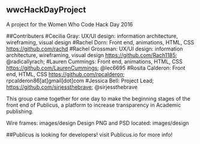 ## wwcHackDayProject
A project for the Women Who Code Hack Day 2016


##Contributers
#Cecilia Gray: UX/UI design: information architecture, wireframing, visual design
#Rachel Dorn: Front end, animations, HTML, CSS https://github.com/rachd
#Rachel Grossman: UX/UI design: information architecture, wireframing, visual design https://github.com/Rach1185; @radicallyrach;
#Lauren Cummings: Front end, animations, HTML, CSS https://github.com/LaurenCummings; @lec6695
#Rosita Calderon: Front end, HTML, CSS https://github.com/rpcalderon;  rpcalderon86[at]gmail[dot]com
#Jessica Bell: Project Lead; https://github.com/sirjessthebrave; @sirjessthebrave

This group came together for one day to make the beginning stages of the front end of Publicus, a platform to increase transparency in Academic publishing.

Wire frames: images/design
Design PNG and PSD located: images/design

##Publicus is looking for developers! visit Publicus.io for more info!
